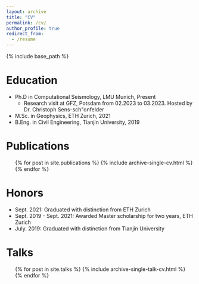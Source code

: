 ```yaml
---
layout: archive
title: "CV"
permalink: /cv/
author_profile: true
redirect_from:
  - /resume
---
```


{% include base_path %}

Education
======
* Ph.D in Computational Seismology, LMU Munich, Present
  * Research visit at GFZ, Potsdam from 02.2023 to 03.2023. Hosted by Dr. Christoph Sens-sch\"onfelder  
* M.Sc. in Geophysics, ETH Zurich, 2021
* B.Eng. in Civil Engineering, Tianjin University, 2019

Publications
======
  <ul>{% for post in site.publications %}
    {% include archive-single-cv.html %}
  {% endfor %}</ul>

Honors
======
* Sept. 2021: Graduated with distinction from ETH Zurich
* Sept. 2019 - Sept. 2021: Awarded Master scholarship for two years, ETH Zurich
* July. 2019: Graduated with distinction from Tianjin University

Talks
======
  <ul>{% for post in site.talks %}
    {% include archive-single-talk-cv.html %}
  {% endfor %}</ul>
